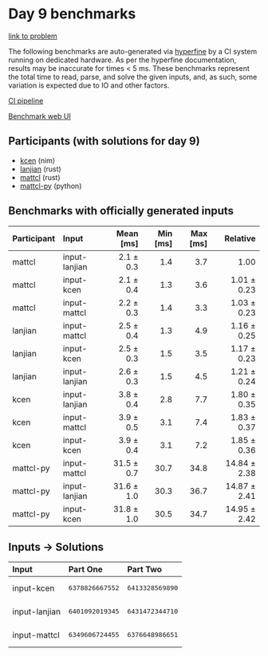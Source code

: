 # Day 9 benchmarks

[link to problem](https://adventofcode.com/2024/day/9)

The following benchmarks are auto-generated via
[hyperfine](https://github.com/sharkdp/hyperfine) by a CI system running on
dedicated hardware. As per the hyperfine documentation, results may be
inaccurate for times < 5 ms. These benchmarks represent the total time to read,
parse, and solve the given inputs, and, as such, some variation is expected due
to IO and other factors.

[CI pipeline](http://ci.papercode.net:8080/teams/main/pipelines/aoc2024)

[Benchmark web UI](https://aoc.ancalagon.black)


## Participants (with solutions for day 9)

- [kcen](https://github.com/kcen/aoc2024) (nim)
- [lanjian](https://github.com/lanjian/aoc-2024) (rust)
- [mattcl](https://github.com/mattcl/aoc2024) (rust)
- [mattcl-py](https://github.com/mattcl/aoc2024-py) (python)


## Benchmarks with officially generated inputs

| Participant | Input | Mean [ms] | Min [ms] | Max [ms] | Relative |
|:---|:---|---:|---:|---:|---:|
| mattcl | input-lanjian | 2.1 ± 0.3 | 1.4 | 3.7 | 1.00 |
| mattcl | input-kcen | 2.1 ± 0.4 | 1.3 | 3.6 | 1.01 ± 0.23 |
| mattcl | input-mattcl | 2.2 ± 0.3 | 1.4 | 3.3 | 1.03 ± 0.23 |
| lanjian | input-mattcl | 2.5 ± 0.4 | 1.3 | 4.9 | 1.16 ± 0.25 |
| lanjian | input-kcen | 2.5 ± 0.3 | 1.5 | 3.5 | 1.17 ± 0.23 |
| lanjian | input-lanjian | 2.6 ± 0.3 | 1.5 | 4.5 | 1.21 ± 0.24 |
| kcen | input-lanjian | 3.8 ± 0.4 | 2.8 | 7.7 | 1.80 ± 0.35 |
| kcen | input-mattcl | 3.9 ± 0.5 | 3.1 | 7.4 | 1.83 ± 0.37 |
| kcen | input-kcen | 3.9 ± 0.4 | 3.1 | 7.2 | 1.85 ± 0.36 |
| mattcl-py | input-mattcl | 31.5 ± 0.7 | 30.7 | 34.8 | 14.84 ± 2.38 |
| mattcl-py | input-lanjian | 31.6 ± 1.0 | 30.3 | 36.7 | 14.87 ± 2.41 |
| mattcl-py | input-kcen | 31.8 ± 1.0 | 30.5 | 34.7 | 14.95 ± 2.42 |


## Inputs -> Solutions

| Input | Part One | Part Two |
|:---|:---|:---|
|input-kcen|<pre>6378826667552</pre>|<pre>6413328569890</pre>|
|input-lanjian|<pre>6401092019345</pre>|<pre>6431472344710</pre>|
|input-mattcl|<pre>6349606724455</pre>|<pre>6376648986651</pre>|